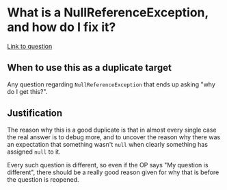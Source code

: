 # What is a NullReferenceException, and how do I fix it?

[Link to question](https://stackoverflow.com/questions/4660142)

## When to use this as a duplicate target

Any question regarding `NullReferenceException` that ends up asking "why do I get this?".

## Justification

The reason why this is a good duplicate is that in almost every single case the real answer
is to debug more, and to uncover the reason why there was an expectation that something
wasn't `null` when clearly something has assigned `null` to it.

Every such question is different,
so even if the OP says "My question is different", there should be a really good reason given
for why that is before the question is reopened.
